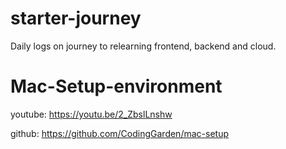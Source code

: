 # starter-journey
Daily logs on journey to relearning frontend, backend and cloud.

# Mac-Setup-environment
youtube: https://youtu.be/2_ZbslLnshw

github: https://github.com/CodingGarden/mac-setup
